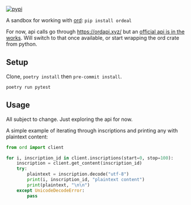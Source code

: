 [![pypi](https://img.shields.io/pypi/v/pyord.svg)](https://pypi.python.org/pypi/pyord)

A sandbox for working with [ord](https://github.com/casey/ord): `pip install ordeal`

For now, api calls go through https://ordapi.xyz/ but an [official api is in the works](https://github.com/casey/ord/pull/1662). Will switch to that once available, or start wrapping the ord crate from python.

## Setup

Clone, `poetry install` then `pre-commit install`.

`poetry run pytest`


## Usage

All subject to change. Just exploring the api for now.

A simple example of iterating through inscriptions and printing any with plaintext content:

```python
from ord import client

for i, inscription_id in client.inscriptions(start=0, stop=100):
    inscription = client.get_content(inscription_id)
    try:
        plaintext = inscription.decode("utf-8")
        print(i, inscription_id, "plaintext content")
        print(plaintext, "\n\n")
    except UnicodeDecodeError:
        pass
```
